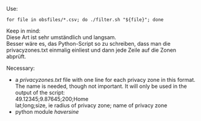 Use:

    for file in obsfiles/*.csv; do ./filter.sh "${file}"; done

Keep in mind:  
Diese Art ist sehr umständlich und langsam.  
Besser wäre es, das Python-Script so zu schreiben, dass man die privacyzones.txt einmalig einliest und dann jede Zeile auf die Zonen abprüft.

Necessary:
- a *privacyzones.txt* file with one line for each privacy zone in this format. The name is needed, though not important. It will only be used in the output of the script:  
  49.12345;9.87645;200;Home  
  lat;long;size, ie radius of privacy zone; name of privacy zone  
- python module *haversine*  
